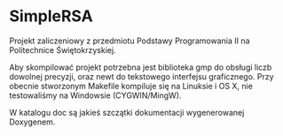 SimpleRSA
=========
Projekt zaliczeniowy z przedmiotu Podstawy Programowania II na 
Politechnice Świętokrzyskiej.

Aby skompilować projekt potrzebna jest biblioteka gmp do obsługi liczb
dowolnej precyzji, oraz newt do tekstowego interfejsu graficznego. 
Przy obecnie stworzonym Makefile kompiluje się na Linuksie i OS X, nie 
testowaliśmy na Windowsie (CYGWIN/MingW).

W katalogu doc są jakieś szczątki dokumentacji wygenerowanej Doxygenem.

